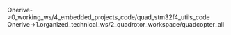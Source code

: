 Onerive->0_working_ws/4_embedded_projects_code/quad_stm32f4_utils_code
Onerive->1.organized_technical_ws/2_quadrotor_workspace/quadcopter_all